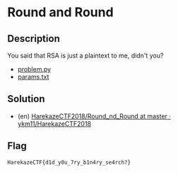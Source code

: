 # Round and Round

## Description

You said that RSA is just a plaintext to me, didn't you?

- [problem.py](attachments/problem.py)
- [params.txt](attachments/params.txt)

## Solution

- (en) [HarekazeCTF2018/Round_nd_Round at master · ykm11/HarekazeCTF2018](https://github.com/ykm11/HarekazeCTF2018/tree/master/Round_nd_Round)

## Flag

```
HarekazeCTF{d1d_y0u_7ry_b1n4ry_se4rch?}
```